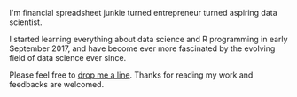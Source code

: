 I'm financial spreadsheet junkie turned entrepreneur turned aspiring data scientist. 

I started learning everything about data science and R programming in early September 2017, and have become ever more fascinated by the evolving field of data science ever since.

Please feel free to [drop me a line](mailto:chuehchenw@gmail.com). Thanks for reading my work and feedbacks are welcomed.
